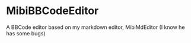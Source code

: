 # MibiBBCodeEditor
A BBCode editor based on my markdown editor, MibiMdEditor (I know he has some bugs)
